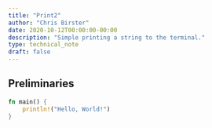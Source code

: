 ```yaml
---
title: "Print2"
author: "Chris Birster"
date: 2020-10-12T00:00:00-00:00
description: "Simple printing a string to the terminal."
type: technical_note
draft: false
---
```

## Preliminaries

```rust
fn main() {
    println!("Hello, World!")
}
```
